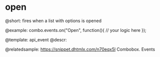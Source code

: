 open
=============

@short:
fires when a list with options is opened



@example:
combo.events.on("Open", function(){
    // your logic here
});


@template: api_event
@descr:

@relatedsample: https://snippet.dhtmlx.com/n70eqx5l	Combobox. Events

